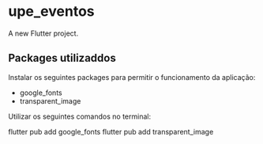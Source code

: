 # upe_eventos

A new Flutter project.

## Packages utilizaddos

Instalar os seguintes packages para permitir o funcionamento da aplicação:
- google_fonts
- transparent_image

Utilizar os seguintes comandos no terminal:

flutter pub add google_fonts
flutter pub add transparent_image
